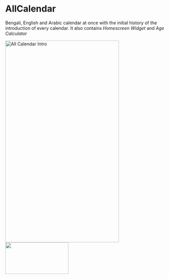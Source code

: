 # AllCalendar
<P>Bengali, English and Arabic calendar at once with the initial history of the introduction of every calendar. It also contains <i>Homescreen Widget</i> and <i>Age Calculator</i></p>
<img title="All Calendar Intro" src="https://github.com/rmproduct/rmproduct/blob/main/icons/All-Calendar-Intro.gif" height="640" width="360"/>
<a href="https://play.google.com/store/apps/details?id=com.rmproduct.calendar" title="All Candar" target="_blank"><img src="https://github.com/rmproduct/rmproduct/blob/main/icons/Google_Play_Store.svg" height="100" width="200"></a>
